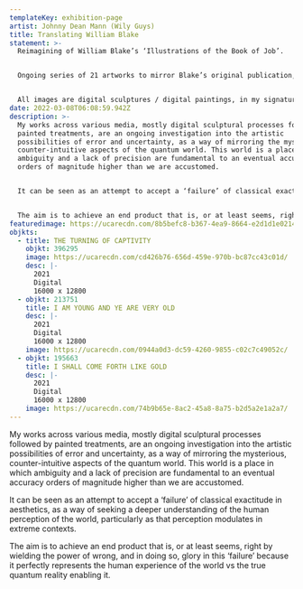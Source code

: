 ```yaml
---
templateKey: exhibition-page
artist: Johnny Dean Mann (Wily Guys)
title: Translating William Blake
statement: >-
  Reimagining of William Blake’s ‘Illustrations of the Book of Job’.


  Ongoing series of 21 artworks to mirror Blake’s original publication, imbuing the strange content of Blake's life, ego and beliefs, and the poetry of the illustrations, into a modern, visual translation, exploring the evolution of belief and how that is transformed in the digital age.


  All images are digital sculptures / digital paintings, in my signature style of error as inherent truth.
date: 2022-03-08T06:08:59.942Z
description: >-
  My works across various media, mostly digital sculptural processes followed by
  painted treatments, are an ongoing investigation into the artistic
  possibilities of error and uncertainty, as a way of mirroring the mysterious,
  counter-intuitive aspects of the quantum world. This world is a place in which
  ambiguity and a lack of precision are fundamental to an eventual accuracy
  orders of magnitude higher than we are accustomed. 


  It can be seen as an attempt to accept a ‘failure’ of classical exactitude in aesthetics, as a way of seeking a deeper understanding of the human perception of the world, particularly as that perception modulates in extreme contexts.


  The aim is to achieve an end product that is, or at least seems, right by wielding the power of wrong, and in doing so, glory in this ‘failure’ because it perfectly represents the human experience of the world vs the true quantum reality enabling it.
featuredimage: https://ucarecdn.com/8b5befc8-b367-4ea9-8664-e2d1d1e02146/
objkts:
  - title: THE TURNING OF CAPTIVITY
    objkt: 396295
    image: https://ucarecdn.com/cd426b76-656d-459e-970b-bc87cc43c01d/
    desc: |-
      2021
      Digital
      16000 x 12800
  - objkt: 213751
    title: I AM YOUNG AND YE ARE VERY OLD
    desc: |-
      2021
      Digital
      16000 x 12800
    image: https://ucarecdn.com/0944a0d3-dc59-4260-9855-c02c7c49052c/
  - objkt: 195663
    title: I SHALL COME FORTH LIKE GOLD
    desc: |-
      2021
      Digital
      16000 x 12800
    image: https://ucarecdn.com/74b9b65e-8ac2-45a8-8a75-b2d5a2e1a2a7/
---
```

My works across various media, mostly digital sculptural processes followed by painted treatments, are an ongoing investigation into the artistic possibilities of error and uncertainty, as a way of mirroring the mysterious, counter-intuitive aspects of the quantum world. This world is a place in which ambiguity and a lack of precision are fundamental to an eventual accuracy orders of magnitude higher than we are accustomed. 

It can be seen as an attempt to accept a ‘failure’ of classical exactitude in aesthetics, as a way of seeking a deeper understanding of the human perception of the world, particularly as that perception modulates in extreme contexts.

The aim is to achieve an end product that is, or at least seems, right by wielding the power of wrong, and in doing so, glory in this ‘failure’ because it perfectly represents the human experience of the world vs the true quantum reality enabling it.